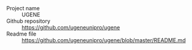 
<dl>
<dt>Project name</dt>
<dd> UGENE </dd>
<dt>Github repository</dt>
<dd><a href="https://github.com/ugeneunipro/ugene">https://github.com/ugeneunipro/ugene</a> </dd>
<dt>Readme file</dt>
<dd><a href="https://github.com/ugeneunipro/ugene/blob/master/README.md">https://github.com/ugeneunipro/ugene/blob/master/README.md</a> </dd>
</dl>

